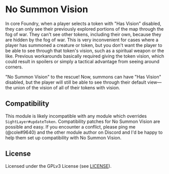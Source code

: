 # No Summon Vision

In core Foundry, when a player selects a token with "Has Vision" disabled, they can only see their previously explored portions of the map through the fog of war.
They can't see other tokens, including their own, because they are hidden by the fog of war.
This is very inconvenient for cases where a player has summoned a creature or token, but you don't want the player to be able to see through that token's vision, such as a spiritual weapon or the like.
Previous workarounds basically required giving the token vision, which could result in spoilers or simply a tactical advantage from seeing around corners.

"No Summon Vision" to the rescue!
Now, summons can have "Has Vision" disabled, but the player will still be able to see through their default view—the union of the vision of all of their tokens with vision.

## Compatibility

This module is likely incompatible with any module which overrides `SightLayer#updateToken`.
Compatibility patches for No Summon Vision are possible and easy.
If you encounter a conflict, please ping me (@cole#9640) and the other module author on Discord and I'd be happy to help them set up compatibility with No Summon Vision.

## License

Licensed under the GPLv3 License (see [LICENSE](LICENSE)).
